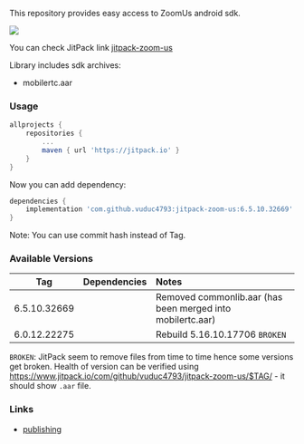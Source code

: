 This repository provides easy access to ZoomUs android sdk.

[![](https://jitpack.io/v/vuduc4793/jitpack-zoom-us.svg)](https://jitpack.io/#vuduc4793/jitpack-zoom-us)

You can check JitPack link [jitpack-zoom-us](https://jitpack.io/#vuduc4793/jitpack-zoom-us)

Library includes sdk archives:
- mobilertc.aar

### Usage

```gradle
allprojects {
    repositories {
        ...
        maven { url 'https://jitpack.io' }
    }
}
```

Now you can add dependency:
```gradle
dependencies {
    implementation 'com.github.vuduc4793:jitpack-zoom-us:6.5.10.32669'
}
```

Note: You can use commit hash instead of Tag.


### Available Versions

| Tag           | Dependencies     | Notes                                                                    |
| :-----------: |:-----------------| :----------------------------------------------------------------------  |
| 6.5.10.32669  |  | Removed commonlib.aar (has been merged into mobilertc.aar)               |
| 6.0.12.22275  |  | Rebuild 5.16.10.17706 `BROKEN`                                           |


`BROKEN`: JitPack seem to remove files from time to time hence some versions get broken. Health of version can be verified using https://www.jitpack.io/com/github/vuduc4793/jitpack-zoom-us/$TAG/ - it should show `.aar` file.

### Links
- [publishing](./docs/DEV.md)
